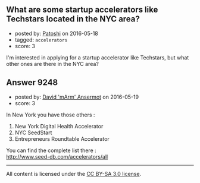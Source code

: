 ## What are some startup accelerators like Techstars located in the NYC area?

- posted by: [Patoshi](https://stackexchange.com/users/1804885/patoshi) on 2016-05-18
- tagged: `accelerators`
- score: 3

<p>I'm interested in applying for a startup accelerator like Techstars, but what other ones are there in the NYC area? </p>



## Answer 9248

- posted by: [David 'mArm' Ansermot](https://stackexchange.com/users/412499/david-marm-ansermot) on 2016-05-19
- score: 3

<p>In New York you have those others :</p>

<ol>
<li>New York Digital Health Accelerator</li>
<li>NYC SeedStart</li>
<li>Entrepreneurs Roundtable Accelerator</li>
</ol>

<p>You can find the complete list there :<br />
<a href="http://www.seed-db.com/accelerators/all" rel="nofollow">http://www.seed-db.com/accelerators/all</a></p>




---

All content is licensed under the [CC BY-SA 3.0 license](https://creativecommons.org/licenses/by-sa/3.0/).
